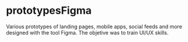 # prototypesFigma
Various prototypes of landing pages, mobile apps, social feeds and more designed with the tool Figma. The objetive was to train UI/UX skills.
